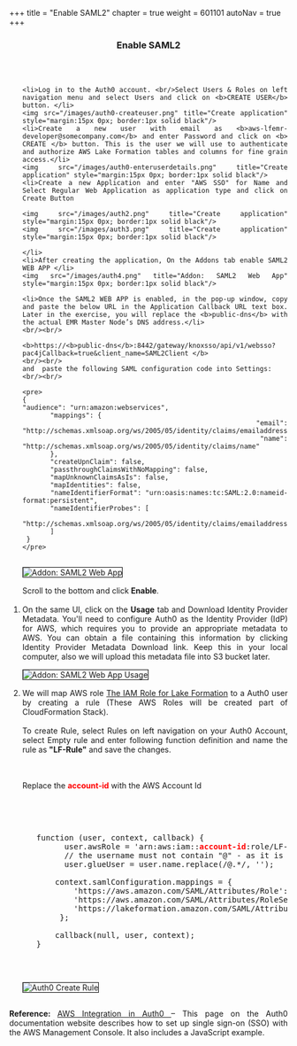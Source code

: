 +++
title = "Enable SAML2"
chapter = true
weight = 601101
autoNav = true
+++

<center><h3>Enable SAML2</h3></center>

<div style="text-align: justify">

   
   <br/><br/>
   
   <ol>
   
    <li>Log in to the Auth0 account. <br/>Select Users & Roles on left navigation menu and select Users and click on <b>CREATE USER</b> button. </li>
    <img src="/images/auth0-createuser.png" title="Create application" style="margin:15px 0px; border:1px solid black"/>
    <li>Create a new user with email as <b>aws-lfemr-developer@somecompany.com</b> and enter Password and click on <b> CREATE </b> button. This is the user we will use to authenticate and authorize AWS Lake Formation tables and columns for fine grain access.</li>
    <img src="/images/auth0-enteruserdetails.png" title="Create application" style="margin:15px 0px; border:1px solid black"/>
    <li>Create a new Application and enter "AWS SSO" for Name and Select Regular Web Application as application type and click on Create Button
    
    <img src="/images/auth2.png" title="Create application" style="margin:15px 0px; border:1px solid black"/>
    <img src="/images/auth3.png" title="Create application" style="margin:15px 0px; border:1px solid black"/>
    
    </li>
    <li>After creating the application, On the Addons tab enable SAML2 WEB APP </li>
    <img src="/images/auth4.png" title="Addon: SAML2 Web App" style="margin:15px 0px; border:1px solid black"/> 
     
    <li>Once the SAML2 WEB APP is enabled, in the pop-up window, copy and paste the below URL in the Application Callback URL text box. Later in the exercise, you will replace the <b>public-dns</b> with the actual EMR Master Node’s DNS address.</li> 
    <br/><br/>
        
    <b>https://<b>public-dns</b>:8442/gateway/knoxsso/api/v1/websso?pac4jCallback=true&client_name=SAML2Client </b>
    <br/><br/>
    and  paste the following SAML configuration code into Settings:
    <br/><br/>
    
    <pre>
    {
    "audience": "urn:amazon:webservices",
           "mappings": {
             "email": "http://schemas.xmlsoap.org/ws/2005/05/identity/claims/emailaddress",
             "name": "http://schemas.xmlsoap.org/ws/2005/05/identity/claims/name"
           },
           "createUpnClaim": false,
           "passthroughClaimsWithNoMapping": false,
           "mapUnknownClaimsAsIs": false,
           "mapIdentities": false,
           "nameIdentifierFormat": "urn:oasis:names:tc:SAML:2.0:nameid-format:persistent",
           "nameIdentifierProbes": [
             "http://schemas.xmlsoap.org/ws/2005/05/identity/claims/emailaddress"
           ]
     }
    </pre>
    
   
   <img src="/images/auth0-Addon.png" title="Addon: SAML2 Web App" style="margin:15px 0px; border:1px solid black"/>
   <br/>
   Scroll to the bottom and click <b>Enable</b>.
   <br/> <br/>
   <li> On the same UI, click on the <b>Usage</b> tab and Download Identity Provider Metadata. You'll need to configure Auth0 as the Identity Provider (IdP) for AWS, which requires you to provide an appropriate metadata to AWS. You can obtain a file containing this information by clicking Identity Provider Metadata Download link. Keep this in your local computer, also we will upload this metadata file into S3 bucket later. </li> 
   <img src="/images/auth0-metadatadownload.png" title="Addon: SAML2 Web App Usage" style="margin:15px 0px; border:1px solid black"/>
   
   
  <li>We will map AWS role <a href="https://docs.aws.amazon.com/emr/latest/ManagementGuide/emr-lf-iam-role.html">The IAM Role for Lake Formation</a> to a Auth0 user by creating a rule (These AWS Roles will be created part of CloudFormation Stack).</li>
   <br/>
   To create Rule, select Rules on left navigation on your Auth0 Account, select Empty rule and enter following function definition and name the rule as <b>"LF-Rule"</b> and save the changes.
   
   <br/><br/>
   Replace the <b style="color:red">account-id</b> with the AWS Account Id
   
   <br/><br/>
   
   <pre>
   
   function (user, context, callback) {
         user.awsRole = 'arn:aws:iam::<b style="color:red">account-id</b>:role/LF-SAML-Role,arn:aws:iam::<b style="color:red">account-id</b>:saml-provider/auth0SAMLProvider';
         // the username must not contain "@" - as it is not a valid Linux username
         user.glueUser = user.name.replace(/@.*/, ''); 
        
       context.samlConfiguration.mappings = {
           'https://aws.amazon.com/SAML/Attributes/Role': 'awsRole',
           'https://aws.amazon.com/SAML/Attributes/RoleSessionName': 'glueUser',
           'https://lakeformation.amazon.com/SAML/Attributes/Username': 'glueUser'
        };
        
       callback(null, user, context);
   }
  
  </pre>
   <img src="/images/auth0-createrule.png" title="Auth0 Create Rule" style="margin:15px 0px; border:1px solid black"/>
 
   <br/>
   </ol>
   
   <b>Reference: </b> <a href="https://auth0.com/docs/integrations/aws">AWS Integration in Auth0 </a> – This page on the Auth0 documentation website describes how to set up single sign-on (SSO) with the AWS Management Console. It also includes a JavaScript example.

 
   
</div>